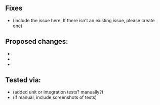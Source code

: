 ## Fixes 
- (include the issue here. If there isn't an existing issue, please create one)

## Proposed changes:
-
-
-

## Tested via:
- (added unit or integration tests? manually?)
- (if manual, include screenshots of tests)
